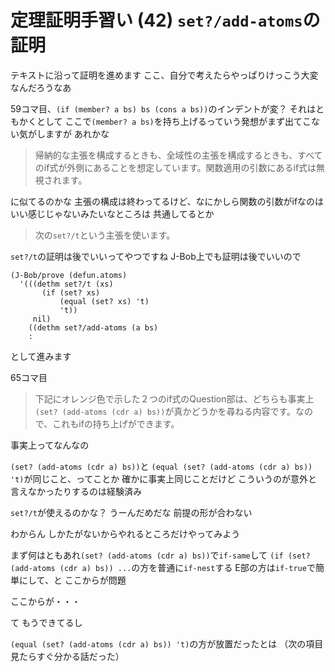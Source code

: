 # 定理証明手習い (42) `set?/add-atoms`の証明

テキストに沿って証明を進めます
ここ、自分で考えたらやっぱりけっこう大変なんだろうなあ

59コマ目、`(if (member? a bs) bs (cons a bs))`のインデントが変？
それはともかくとして
ここで`(member? a bs)`を持ち上げるっていう発想がまず出てこない気がしますが
あれかな

> 帰納的な主張を構成するときも、全域性の主張を構成するときも、すべてのif式が外側にあることを想定しています。関数適用の引数にあるif式は無視されます。

に似てるのかな
主張の構成は終わってるけど、なにかしら関数の引数がifなのはいい感じじゃないみたいなところは
共通してるとか

> 次の`set?/t`という主張を使います。

`set?/t`の証明は後でいいってやつですね
J-Bob上でも証明は後でいいので

```
(J-Bob/prove (defun.atoms)
  '(((dethm set?/t (xs)
       (if (set? xs)
           (equal (set? xs) 't)
           't))
     nil)
    ((dethm set?/add-atoms (a bs)
    :
```

として進みます

65コマ目

> 下記にオレンジ色で示した２つのif式のQuestion部は、どちらも事実上`(set? (add-atoms (cdr a) bs))`が真かどうかを尋ねる内容です。なので、これもifの持ち上げができます。

事実上ってなんなの

`(set? (add-atoms (cdr a) bs))`と
`(equal (set? (add-atoms (cdr a) bs)) 't)`が同じこと、ってことか
確かに事実上同じことだけど
こういうのが意外と言えなかったりするのは経験済み

`set?/t`が使えるのかな？
うーんだめだな
前提の形が合わない

わからん
しかたがないからやれるところだけやってみよう

まず何はともあれ`(set? (add-atoms (cdr a) bs))`で`if-same`して
`(if (set? (add-atoms (cdr a) bs)) ...`の方を普通に`if-nest`する
E部の方は`if-true`で簡単にして、と
ここからが問題

ここからが・・・

て
もうできてるし

`(equal (set? (add-atoms (cdr a) bs)) 't)`の方が放置だったとは
（次の項目見たらすぐ分かる話だった）

